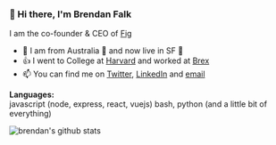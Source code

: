 ### 👋 Hi there, I'm Brendan Falk

I am the co-founder & CEO of [Fig](https://fig.io?ref=github_brendan_profile_page)


- 📍 I am from Australia 🦘 and now live in SF 🌉
- 👍 I went to College at [Harvard](https://harvard.edu) and worked at [Brex](brex.com)
- 📫 You can find me on [Twitter](https://twitter.com/brendanfalk), [LinkedIn](https://www.linkedin.com/in/brendanfalk) and [email](mailto:brendan+gh@fig.io)

**Languages:**  
javascript (node, express, react, vuejs) bash, python (and a little bit of everything)

![brendan's github stats](https://github-readme-stats.vercel.app/api?username=brendanfalk&show_icons=true&hide=[%22issues%22])
